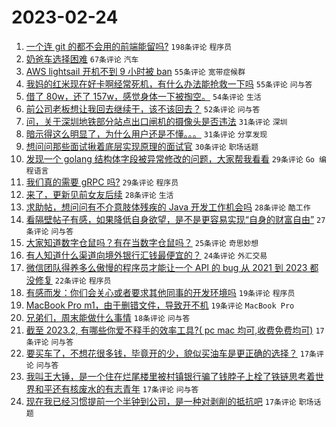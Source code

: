 # 2023-02-24

1. [一个连 git 的都不会用的前端能留吗?](https://www.v2ex.com/t/918735) `198条评论` `程序员`
1. [奶爸车选择困难](https://www.v2ex.com/t/918728) `67条评论` `汽车`
1. [AWS lightsail 开机不到 9 小时被 ban](https://www.v2ex.com/t/918722) `55条评论` `宽带症候群`
1. [我妈的红米现在好卡啊经常死机，有什么办法能抢救一下吗](https://www.v2ex.com/t/918760) `55条评论` `问与答`
1. [借了 80w，还了 157w，感觉身体一下被掏空。](https://www.v2ex.com/t/918767) `54条评论` `生活`
1. [前公司老板想让我回去继续干，该不该回去？](https://www.v2ex.com/t/918764) `52条评论` `问与答`
1. [问，关于深圳地铁部分站点出口闸机的摄像头是否违法](https://www.v2ex.com/t/918831) `31条评论` `深圳`
1. [暗示得这么明显了，为什么用户还是不懂。。。](https://www.v2ex.com/t/918819) `31条评论` `分享发现`
1. [想问问那些面试揪着底层实现原理的面试官](https://www.v2ex.com/t/918788) `30条评论` `职场话题`
1. [发现一个 golang 结构体字段被异常修改的问题，大家帮我看看](https://www.v2ex.com/t/918807) `29条评论` `Go 编程语言`
1. [我们真的需要 gRPC 吗?](https://www.v2ex.com/t/918739) `29条评论` `程序员`
1. [来了，更新见前女友后续](https://www.v2ex.com/t/918861) `28条评论` `生活`
1. [求助帖，想问问有不介意肢体残疾的 Java 开发工作机会吗](https://www.v2ex.com/t/918814) `28条评论` `酷工作`
1. [看隔壁帖子有感，如果降低自身欲望，是不是更容易实现“自身的财富自由”](https://www.v2ex.com/t/918729) `27条评论` `问与答`
1. [大家知道数字仓鼠吗？有在当数字仓鼠吗？](https://www.v2ex.com/t/918846) `25条评论` `奇思妙想`
1. [有人知道什么渠道向境外银行汇钱最便宜的？](https://www.v2ex.com/t/918818) `24条评论` `外汇交易`
1. [微信团队得养多么傲慢的程序员才能让一个 API 的 bug 从 2021 到 2023 都没修复](https://www.v2ex.com/t/918775) `22条评论` `程序员`
1. [有感而发：你们会关心或者要求其他同事的开发环境吗](https://www.v2ex.com/t/918835) `19条评论` `程序员`
1. [MacBook Pro m1，由于删错文件，导致开不机](https://www.v2ex.com/t/918745) `19条评论` `MacBook Pro`
1. [兄弟们，周末能做什么事情](https://www.v2ex.com/t/918797) `18条评论` `问与答`
1. [截至 2023.2, 有哪些你爱不释手的效率工具?( pc mac 均可,收费免费均可)](https://www.v2ex.com/t/918838) `17条评论` `问与答`
1. [要买车了，不想花很多钱，毕竟开的少，貌似买油车是更正确的选择？](https://www.v2ex.com/t/918834) `17条评论` `问与答`
1. [我叫王大锤，是一个住在烂尾楼里被村镇银行骗了钱脖子上栓了铁链思考着世界和平还有核废水的有志青年](https://www.v2ex.com/t/918792) `17条评论` `问与答`
1. [现在我已经习惯提前一个半钟到公司，是一种对剥削的抵抗吧](https://www.v2ex.com/t/918741) `17条评论` `职场话题`
